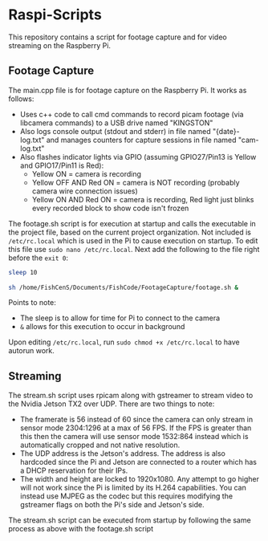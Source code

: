 # Raspi-Scripts

This repository contains a script for footage capture and for video streaming on the Raspberry Pi.

## Footage Capture

The main.cpp file is for footage capture on the Raspberry Pi. It works as follows:
- Uses c++ code to call cmd commands to record picam footage (via libcamera commands) to a USB drive named "KINGSTON"
- Also logs console output (stdout and stderr) in file named "{date}-log.txt" and manages counters for capture sessions in file named "cam-log.txt"
- Also flashes indicator lights via GPIO (assuming GPIO27/Pin13 is Yellow and GPIO17/Pin11 is Red):
  - Yellow ON = camera is recording
  - Yellow OFF AND Red ON = camera is NOT recording (probably camera wire connection issues)
  - Yellow ON AND Red ON = camera is recording, Red light just blinks every recorded block to show code isn't frozen

The footage.sh script is for execution at startup and calls the executable in the project file, based on the current project organization. Not included is `/etc/rc.local` which is used in the Pi to cause execution on startup. To edit this file use `sudo nano /etc/rc.local`. Next add the following to the file right before the `exit 0`:
```bash
sleep 10
 
sh /home/FishCenS/Documents/FishCode/FootageCapture/footage.sh &
```
Points to note:
- The sleep is to allow for time for Pi to connect to the camera
- `&` allows for this execution to occur in background

Upon editing `/etc/rc.local`, run `sudo chmod +x /etc/rc.local` to have autorun work.

## Streaming
The stream.sh script uses rpicam along with gstreamer to stream video to the Nvidia Jetson TX2 over UDP. There are two things to note:
- The framerate is 56 instead of 60 since the camera can only stream in sensor mode 2304:1296 at a max of 56 FPS. If the FPS is greater than this then the camera will use sensor mode 1532:864 instead which is automatically cropped and not native resolution.
- The UDP address is the Jetson's address. The address is also hardcoded since the Pi and Jetson are connected to a router which has a DHCP reservation for their IPs.
- The width and height are locked to 1920x1080. Any attempt to go higher will not work since the Pi is limited by its H.264 capabilities. You can instead use MJPEG as the codec but this requires modifying the gstreamer flags on both the Pi's side and Jetson's side.
  
The stream.sh script can be executed from startup by following the same process as above with the footage.sh script

